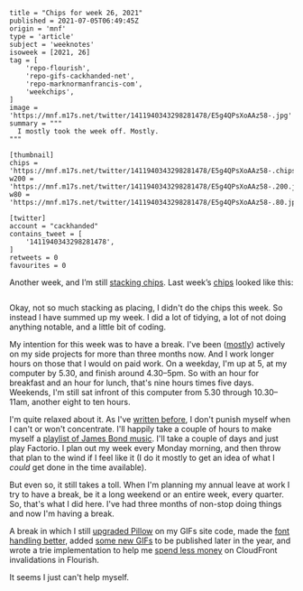 ```
title = "Chips for week 26, 2021"
published = 2021-07-05T06:49:45Z
origin = 'mnf'
type = 'article'
subject = 'weeknotes'
isoweek = [2021, 26]
tag = [
    'repo-flourish',
    'repo-gifs-cackhanded-net',
    'repo-marknormanfrancis-com',
    'weekchips',
]
image = 'https://mnf.m17s.net/twitter/1411940343298281478/E5g4QPsXoAAz58-.jpg'
summary = """
  I mostly took the week off. Mostly.
"""

[thumbnail]
chips = 'https://mnf.m17s.net/twitter/1411940343298281478/E5g4QPsXoAAz58-.chips.jpg'
w200 = 'https://mnf.m17s.net/twitter/1411940343298281478/E5g4QPsXoAAz58-.200.jpg'
w80 = 'https://mnf.m17s.net/twitter/1411940343298281478/E5g4QPsXoAAz58-.80.jpg'

[twitter]
account = "cackhanded"
contains_tweet = [
    '1411940343298281478',
]
retweets = 0
favourites = 0
```

Another week, and I’m still [stacking chips][chips]. Last week’s
[chips][markers] looked like this:

[chips]: /2020/06/19/my-week-in-poker-chips
[markers]: /2020/08/22/my-weekchips-markers

<p class='image'><img src='https://mnf.m17s.net/twitter/1411940343298281478/E5g4QPsXoAAz58-.jpg' alt=''></p>

Okay, not so much stacking as placing, I didn't do the chips this week. So
instead I have summed up my week. I did a lot of tidying, a lot of not doing
anything notable, and a little bit of coding.

My intention for this week was to have a break. I've been ([mostly][m])
actively on my side projects for more than three months now. And I work longer
hours on those that I would on paid work. On a weekday, I'm up at 5, at my
computer by 5.30, and finish around 4.30–5pm. So with an hour for breakfast
and an hour for lunch, that's nine hours times five days. Weekends, I'm still
sat infront of this computer from 5.30 through 10.30–11am, another eight to
ten hours.

I'm quite relaxed about it. As I've [written before][w13], I don't punish
myself when I can't or won't concentrate. I'll happily take a couple of hours
to make myself a [playlist of James Bond music][bond]. I'll take a couple of
days and just play Factorio. I plan out my week every Monday morning, and then
throw that plan to the wind if I feel like it (I do it mostly to get an idea
of what I *could* get done in the time available).

But even so, it still takes a toll. When I'm planning my annual leave at
work I try to have a break, be it a long weekend or an entire week, every
quarter. So, that's what I did here. I've had three months of non-stop doing
things and now I'm having a break.

A break in which I still [upgraded Pillow][pil] on my GIFs site code, made the
[font handling better][font], added [some new GIFs][z1] to be published later
in the year, and wrote a trie implementation to help me
[spend less money][cfi] on CloudFront invalidations in Flourish.

It seems I just can't help myself.


[m]: https://gifs.cackhanded.net/aliens/mostly
[w13]: /weeknotes/chips-for-week-13-2021
[bond]: https://open.spotify.com/playlist/7msRSyly2e0Y5PVy7gRTlw?si=62432136ec8a4324

[pil]: https://github.com/norm/gifs.cackhanded.net/compare/6e009f7e44816dacaadbdaddfbb5b78e452a7c2f..c3078db9cdbd1af6762463a7929ed5e2e677dde7
[font]: https://github.com/norm/gifs.cackhanded.net/commit/ee4eccdcb249197c5c4d96a6d9abe94bc09b0250
[z1]: https://github.com/norm/gifs.cackhanded.net/commit/65480bee2db8f0588171b11bc52274f9858d9695
[cfi]: https://github.com/norm/flourish/commit/92b9a30b1d23208c99f5f5e84705b564778b41e0
